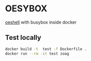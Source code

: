 # OESYBOX

[oeshell](https://github.com/martinhaunschmid/oeshell/) with busybox inside docker

## Test locally

```bash
docker build -t  test -f Dockerfile .
docker run --rm -it test zoag
```
